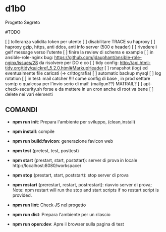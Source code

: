 # d1b0
Progetto Segreto


#TODO

[ ] tolleranza validita token per utente
[ ] disabilitare TRACE su haproxy
[ ] haproxy gzip, https, anti ddos, anti info server (500 e header)
[ ] rivedere i gelf message verso l'utente
[ ] finire la review di schema e example
[ ] in ansible-role-nginx bug: https://github.com/jdauphant/ansible-role-nginx/issues/28 da risolvere per DO e co
[ ] tidy config: http://api.html-tidy.org/tidy/quickref_5.2.0.html#MarkupHeader
[ ] rsnapshot (log) ed eventualmente file caricati (=> crittografia)
[ ] automatic backup mysql
[ ] log rotation
[ ] in test: mail catcher !!!! come config di base , in prod settare ssmtp o qualcosa per l'invio serio di mail! (mailgun??) MATRAIL?
[ ] apt-check-security.sh forse e da mettere in un cron anche di root va bene
[ ] delete nei vari elementi

## COMANDI

  * **npm run init**: Prepara l'ambiente per sviluppo, (clean,install)

  * **npm install**: compile

  * **npm run build:favicon**: generazione favicon web

  * **npm test** (pretest, test, posttest)

  * **npm start** (prestart, start, poststart): server di prova in locale http://localhost:8080/workspace/

  * **npm stop** (prestart, start, poststart): stop server di prova

  * **npm restart** (prerestart, restart, postrestart): riavvio server di prova; Note: npm restart will run the stop and start scripts if no restart script is provided.

  * **npm run lint**: Check JS nel progetto

  * **npm run dist**: Prepara l'ambiente per un rilascio

  * **npm run open:dev**: Apre il browser sulla pagina di test
